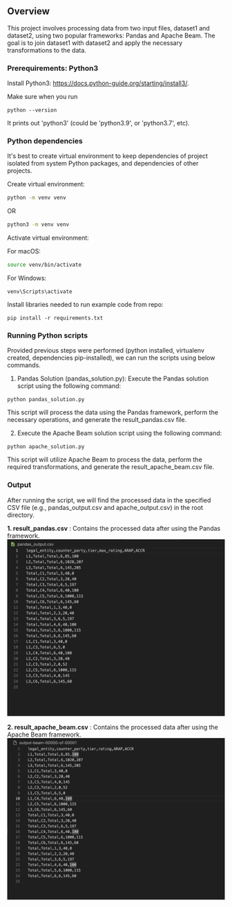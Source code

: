 ## Overview
This project involves processing data from two input files, dataset1 and dataset2, using two popular frameworks: Pandas and Apache Beam. The goal is to join dataset1 with dataset2 and apply the necessary transformations to the data.

### Prerequirements: Python3

Install Python3: https://docs.python-guide.org/starting/install3/.

Make sure when you run
```
python --version
```

It prints out 'python3' (could be 'python3.9', or 'python3.7', etc).

### Python dependencies

It's best to create virtual environment to keep dependencies of project isolated from system Python packages, and dependencies of other projects.

Create virtual environment:
```bash
python -m venv venv
```
OR
```bash
python3 -m venv venv
```

Activate virtual environment:

For macOS:
```bash
source venv/bin/activate
```

For Windows:
```
venv\Scripts\activate
```

Install libraries needed to run example code from repo:
```
pip install -r requirements.txt
```

### Running Python scripts

Provided previous steps were performed (python installed, virtualenv created, dependencies pip-installed), we can run the scripts using below commands.

1. Pandas Solution (pandas_solution.py):
Execute the Pandas solution script using the following command:
```
python pandas_solution.py
```
  This script will process the data using the Pandas framework, perform the necessary operations, and generate the result_pandas.csv file.

2. Execute the Apache Beam solution script using the following command:
```
python apache_solution.py
```
  This script will utilize Apache Beam to process the data, perform the required transformations, and generate the result_apache_beam.csv file.

### Output

After running the script, we will find the processed data in the specified CSV file (e.g., pandas_output.csv and apache_output.csv) in the root directory.

**1. result_pandas.csv** : Contains the processed data after using the Pandas framework.
![Pandas Output](pandas_result.png)

**2. result_apache_beam.csv** : Contains the processed data after using the Apache Beam framework.
![Apache Output](apache_result.png)
